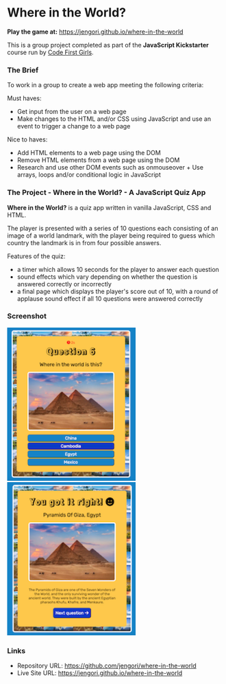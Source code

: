 # Where in the World?

**Play the game at:** https://jengori.github.io/where-in-the-world

This is a group project completed as part of the **JavaScript Kickstarter** course run by [Code First Girls](https://codefirstgirls.com).

### The Brief

To work in a group to create a web app meeting the following criteria:

Must haves:

- Get input from the user on a web page
- Make changes to the HTML and/or CSS using JavaScript and use an event to trigger a change to a web page

Nice to haves: 

- Add HTML elements to a web page using the DOM
- Remove HTML elements from a web page using the DOM
- Research and use other DOM events such as onmouseover + Use arrays, loops and/or conditional logic in JavaScript
 

### The Project - Where in the World? - A JavaScript Quiz App

**Where in the World?** is a quiz app written in vanilla JavaScript, CSS and HTML.

The player is presented with a series of 10 questions each consisting of an image of a world landmark, with the player being required to guess which country the landmark is in from four possible answers.

Features of the quiz:
- a timer which allows 10 seconds for the player to answer each question
- sound effects which vary depending on whether the question is answered correctly or incorrectly
- a final page which displays the player's score out of 10, with a round of applause sound effect if all 10 questions were answered correctly

### Screenshot

<img src="screenshot2.png" width=300><img src="screenshot3.png" width=300>

### Links

- Repository URL: https://github.com/jengori/where-in-the-world
- Live Site URL: https://jengori.github.io/where-in-the-world
